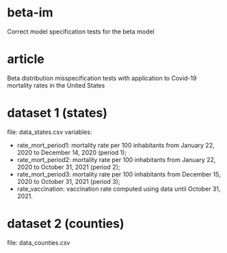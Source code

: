 # beta-im
Correct model specification tests for the beta model

# article
Beta distribution misspecification tests with application to Covid-19 mortality rates in the United States

# dataset 1 (states)
file: data_states.csv
variables: 
- rate_mort_period1: mortality rate per 100 inhabitants from January 22, 2020 to December 14, 2020 (period 1);
- rate_mort_period2: mortality rate per 100 inhabitants from January 22, 2020 to October 31, 2021 (period 2); 
- rate_mort_period3: mortality rate per 100 inhabitants from December 15, 2020 to October 31, 2021 (period 3);
- rate_vaccination: vaccination rate computed using data until October 31, 2021. 

# dataset 2 (counties) 
file: data_counties.csv  


